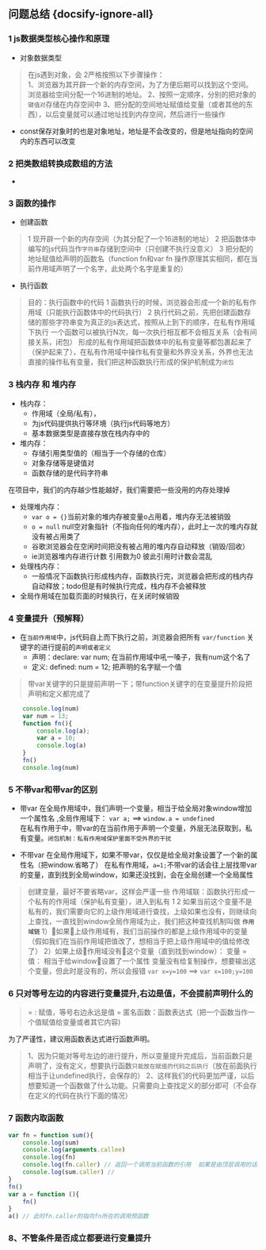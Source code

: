 ## 问题总结 {docsify-ignore-all}

### 1 js数据类型核心操作和原理
* 对象数据类型
> 在js遇到对象，会 2严格按照以下步骤操作：  
> 1、浏览器为其开辟一个新的内存空间，为了方便后期可以找到这个空间。浏览器给空间分配一个16进制的地址。
> 2、按照一定顺序，分别的把对象的`键值对`存储在内存空间中
> 3、把分配的空间地址赋值给变量（或者其他的东西），以后变量就可以通过地址找到内存空间，然后进行一些操作

* const保存对象时的也是对象地址，地址是不会改变的，但是地址指向的空间内的东西可以改变

### 2 把类数组转换成数组的方法
* 

### 3 函数的操作
* 创建函数
> 1 现开辟一个新的内存空间（为其分配了一个16进制的地址）
> 2 把函数体中编写的js代码当作`字符串`存储到空间中（只创建不执行没意义）
> 3 把分配的地址赋值给声明的函数名（function fn和var fn 操作原理其实相同，都在当前作用域声明了一个名字，此处两个名字是重复的）

* 执行函数
> 目的：执行函数中的代码
> 1 函数执行的时候，浏览器会形成一个新的私有作用域（只能执行函数体中的代码执行）
> 2 执行代码之前，先把创建函数存储的那些字符串变为真正的js表达式，按照从上到下的顺序，在私有作用域下执行
> 一个函数可以被执行N次，每一次执行相互都不会相互关系（会有间接关系，闭包）
> 形成的私有作用域把函数体中的私有变量等都包裹起来了（保护起来了），在私有作用域中操作私有变量和外界没关系，外界也无法直接的操作私有变量，我们把这种函数执行形成的保护机制成为`闭包`

### 3 栈内存 和 堆内存
* 栈内存：
    * 作用域（全局/私有），
    * 为js代码提供执行等环境（执行js代码等地方）
    * 基本数据类型是直接存放在栈内存中的
* 堆内存：
    * 存储引用类型值的（相当于一个存储的仓库）
    * 对象存储等是键值对
    * 函数存储的是代码字符串

 在项目中，我们的内存越少性能越好，我们需要把一些没用的内存处理掉
 * 处理堆内存：
    *  `var o = {}`当前对象的堆内存被变量o占用着，堆内存无法被销毁
    *  `o = null` null空对象指针（不指向任何的堆内存），此时上一次的堆内存就没有被占用类了
    *  谷歌浏览器会在空闲时间把没有被占用的堆内存自动释放（销毁/回收）
    *  ie浏览器堆内存进行计数  引用数为0  彼此引用时计数会混乱
 * 处理栈内存：
    * 一般情况下函数执行形成栈内存，函数执行完，浏览器会把形成的栈内存自动释放；todo但是有时候执行完成，栈内存不会被释放
 * 全局作用域在加载页面的时候执行，在关闭时候销毁

### 4 变量提升（预解释）
* 在`当前作用域`中，js代码自上而下执行之前，浏览器会把所有 `var/function` 关键字的进行提前的`声明或者定义`
    * 声明：declare:  var num; 在当前作用域中吼一嗓子，我有num这个名了
    * 定义: defined:  num = 12; 把声明的名字赋一个值

> 带var关键字的只是提前声明一下；带function关键字的在变量提升阶段把声明和定义都完成了

````javascript
    console.log(num)
    var num = 13;
    function fn(){
        console.log(a);
        var a = 10;
        console.log(a)
    }
    fn()
    console.log(num)
````

### 5 不带var和带var的区别
* 带var
在全局作用域中，我们声明一个变量，相当于给全局对象window增加一个属性名 ,全局作用域下： `var a;` ==> `window.a = undefined`  
在私有作用于中，带var的在当前作用于声明一个变量，外层无法获取到，私有变量。`闭包机制：私有作用域保护里面不受外界的干扰`

* 不带var
在全局作用域下，如果不带var，仅仅是给全局对象设置了一个新的属性名（把window.省略了） 
在私有作用域，`a=1;`不带var的话会往上层找带var的变量，直到找到全局window，如果还没找到，会在全局创建一个全局属性

> 创建变量，最好不要省略var，这样会严谨一些
> 作用域联：函数执行形成一个私有的作用域（保护私有变量），进入到私有
> 1
> 2 如果当前这个变量不是私有的，我们需要向它的上级作用域进行查找，上级如果也没有，则继续向上查找，一直找到window全局作用域为止，我们把这种查找机制叫做 **`作用域链`**
>   1）如果上级作用域有，我们当前操作的都是上级作用域中的变量（假如我们在当前作用域把值改了，想相当于把上级作用域中的值给修改了）
>   2）如果上级作用域没有这个变量（直到找到window）：
>       变量 = 值： 相当于给window设置了一个属性
>       变量没有给复制操作，想要输出这个变量，但此时是没有的，所以会报错
> `var x=y=100` ==> `var x=100;y=100`

### 6 只对等号左边的内容进行变量提升,右边是值，不会提前声明什么的
> = : 赋值，等号右边永远是值
> = 匿名函数：函数表达式（把一个函数当作一个值赋值给变量或者其它内容)

为了严谨性，建议用函数表达式进行函数声明。
> 1、因为只能对等号左边的进行提升，所以变量提升完成后，当前函数只是声明了，没有定义，想要执行函数`只能放在赋值的代码之后执行`（放在前面执行相当于让undefined执行，会保存的）
> 2、这样我们的代码更加严谨，以后想要知道一个函数做了什么功能。只需要向上查找定义的部分即可（不会存在定义的代码在执行下面的情况）

### 7 函数内取函数
````javascript
var fn = function sum(){
    console.log(sum)
    console.log(arguments.callee)
    console.log(fn)
    console.log(fn.caller) // 返回一个调用当前函数的引用  如果是由顶层调用的话返回null(浏览器中返回null,编辑器coderuner插件返回function)
    console.log(sum.caller) // 
}
fn()
var a = function (){
    fn()
}
a() // 此时fn.caller的指向fn所在的调用预函数
````
### 8、不管条件是否成立都要进行变量提升
